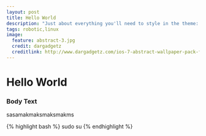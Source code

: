 ```yaml
---
layout: post
title: Hello World
description: "Just about everything you'll need to style in the theme: headings, paragraphs, blockquotes, tables, code blocks, and more."
tags: robotic,linux
image:
  feature: abstract-3.jpg
  credit: dargadgetz
  creditlink: http://www.dargadgetz.com/ios-7-abstract-wallpaper-pack-for-iphone-5-and-ipod-touch-retina/
---
```


# Hello World
### Body Text
sasamakmaksmaksmakms

{% highlight bash %}
sudo su
{% endhighlight %}
